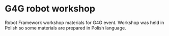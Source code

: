 # G4G robot workshop

Robot Framework workshop materials for G4G event.
Workshop was held in Polish so some materials are prepared in Polish language.
